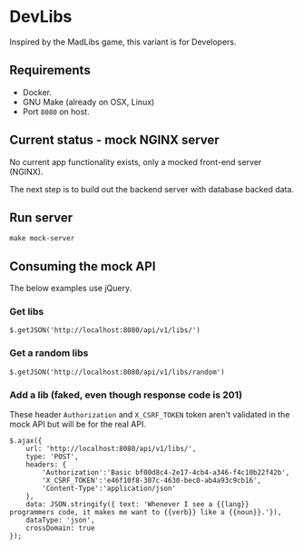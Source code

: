 # DevLibs

Inspired by the MadLibs game, this variant is for Developers.

## Requirements

- Docker.
- GNU Make (already on OSX, Linux)
- Port `8080` on host.

## Current status - mock NGINX server

No current app functionality exists, only a mocked front-end server (NGINX).
 
The next step is to build out the backend server with database backed data.

## Run server
    
    make mock-server

## Consuming the mock API

The below examples use jQuery.

### Get libs

    $.getJSON('http://localhost:8080/api/v1/libs/')

### Get a random libs
    
    $.getJSON('http://localhost:8080/api/v1/libs/random')

### Add a lib (faked, even though response code is 201)

These header `Authorization` and `X_CSRF_TOKEN` token aren't validated in the mock API but will be for the real API.

    $.ajax({
        url: 'http://localhost:8080/api/v1/libs/',
        type: 'POST',
        headers: {
            'Authorization':'Basic bf00d8c4-2e17-4cb4-a346-f4c10b22f42b',
            'X_CSRF_TOKEN':'e46f10f8-307c-4630-bec0-ab4a93c9cb16',
            'Content-Type':'application/json'
        },    
        data: JSON.stringify({ text: 'Whenever I see a {{lang}} programmers code, it makes me want to {{verb}} like a {{noun}}.'}),
        dataType: 'json',
        crossDomain: true
    });
